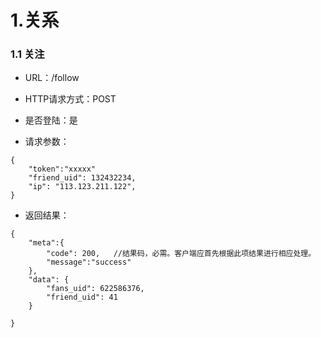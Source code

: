 # 1.关系

### 1.1 关注

- URL：/follow 

- HTTP请求方式：POST

- 是否登陆：是

- 请求参数：

```
{
    "token":"xxxxx"
    "friend_uid": 132432234, 
    "ip": "113.123.211.122",  
}
```

- 返回结果：

```
{
    "meta":{
        "code": 200,   //结果码，必需。客户端应首先根据此项结果进行相应处理。
        "message":"success"
    },
    "data": {
        "fans_uid": 622586376,
        "friend_uid": 41
    }
    
}
```


